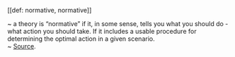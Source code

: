 [[def: normative, normative]]

~ a theory is “normative” if it, in some sense, tells you what you should do - what action you should take. If it includes a usable procedure for determining the optimal action in a given scenario.  
~ [Source](https://www.quora.com/What-is-the-difference-between-normative-and-non-normative?share=1).
